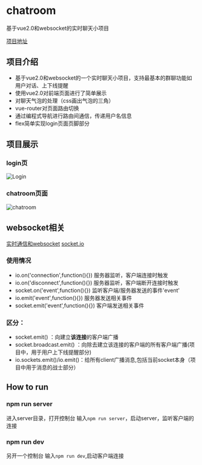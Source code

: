 # chatroom

基于vue2.0和websocket的实时聊天小项目

[项目地址](https://github.com/Yaer23/vue-chatroom)

## 项目介绍

 - 基于vue2.0和websocket的一个实时聊天小项目，支持最基本的群聊功能如用户对话、上下线提醒
 - 使用vue2.0对前端页面进行了简单展示
 - 对聊天气泡的处理（css画出气泡的三角）
 - vue-router对页面路由切换
 - 通过编程式导航进行路由间通信，传递用户名信息
 - flex简单实现login页面页脚部分

## 项目展示

### login页

![Login](http://oofwms1or.bkt.clouddn.com/chat-login.png)

### chatroom页面

![chatroom](http://oofwms1or.bkt.clouddn.com/chat-room.png)

## websocket相关

[实时通信和websocket](https://blog.csdn.net/qq_35936643/article/details/79928532)
[socket.io](https://socket.io/)

### 使用情况

 - io.on('connection',function(){}) 服务器监听，客户端连接时触发
 - io.on('disconnect',function(){}) 服务器监听，客户端断开连接时触发
 - socket.on('event',function(){}) 监听客户端/服务器发送的事件'event'
 - io.emit('event',function(){}) 服务器发送相关事件
 - socket.emit('event',function(){}) 客户端发送相关事件

### 区分：

 - socket.emit() ：向建立**该连接**的客户端广播  
 - socket.broadcast.emit() ：向除去建立该连接的客户端的所有客户端广播(项目中，用于用户上下线提醒部分) 
 - io.sockets.emit()/io.emit()：给所有client广播消息,包括当前socket本身（项目中用于消息的战士部分）

## How to run

### npm run server
进入server目录，打开控制台 输入`npm run server`，启动server，监听客户端的连接

### npm run dev

另开一个控制台 输入`npm run dev`,启动客户端连接
